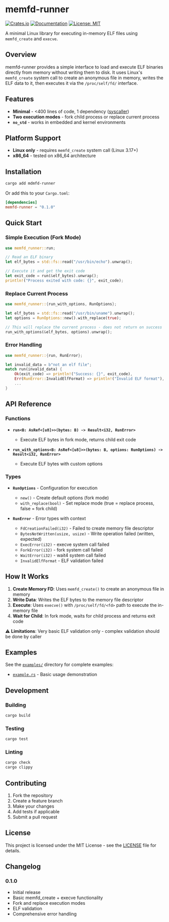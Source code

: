 # memfd-runner

[![Crates.io](https://img.shields.io/crates/v/memfd-runner.svg)](https://crates.io/crates/memfd-runner)
[![Documentation](https://docs.rs/memfd-runner/badge.svg)](https://docs.rs/memfd-runner)
[![License: MIT](https://img.shields.io/badge/License-MIT-yellow.svg)](https://opensource.org/licenses/MIT)

A minimal Linux library for executing in-memory ELF files using `memfd_create` and `execve`.

## Overview

memfd-runner provides a simple interface to load and execute ELF binaries directly from memory without writing them to disk. It uses Linux's `memfd_create` system call to create an anonymous file in memory, writes the ELF data to it, then executes it via the `/proc/self/fd/` interface.

## Features

- **Minimal** - <400 lines of code, 1 dependency ([syscaller](https://github.com/mathyslv/syscaller))
- **Two execution modes** - fork child process or replace current process
- **`no_std`** - works in embedded and kernel environments  

## Platform Support

- **Linux only** - requires `memfd_create` system call (Linux 3.17+)
- **x86_64** - tested on x86_64 architecture

## Installation

```sh
cargo add mdmfd-runner
```

Or add this to your `Cargo.toml`:

```toml
[dependencies]
memfd-runner = "0.1.0"
```

## Quick Start

### Simple Execution (Fork Mode)

```rust
use memfd_runner::run;

// Read an ELF binary
let elf_bytes = std::fs::read("/usr/bin/echo").unwrap();

// Execute it and get the exit code
let exit_code = run(&elf_bytes).unwrap();
println!("Process exited with code: {}", exit_code);
```

### Replace Current Process

```rust
use memfd_runner::{run_with_options, RunOptions};

let elf_bytes = std::fs::read("/usr/bin/uname").unwrap();
let options = RunOptions::new().with_replace(true);

// This will replace the current process - does not return on success
run_with_options(&elf_bytes, options).unwrap();
```

### Error Handling

```rust
use memfd_runner::{run, RunError};

let invalid_data = b"not an elf file";
match run(invalid_data) {
    Ok(exit_code) => println!("Success: {}", exit_code),
    Err(RunError::InvalidElfFormat) => println!("Invalid ELF format"),
    ...
}
```

## API Reference

### Functions

- **`run<B: AsRef<[u8]>>(bytes: B) -> Result<i32, RunError>`**
  - Execute ELF bytes in fork mode, returns child exit code
  
- **`run_with_options<B: AsRef<[u8]>>(bytes: B, options: RunOptions) -> Result<i32, RunError>`**
  - Execute ELF bytes with custom options

### Types

- **`RunOptions`** - Configuration for execution
  - `new()` - Create default options (fork mode)
  - `with_replace(bool)` - Set replace mode (true = replace process, false = fork child)

- **`RunError`** - Error types with context
  - `FdCreationFailed(i32)` - Failed to create memory file descriptor
  - `BytesNotWritten(usize, usize)` - Write operation failed (written, expected)
  - `ExecError(i32)` - execve system call failed
  - `ForkError(i32)` - fork system call failed  
  - `WaitError(i32)` - wait4 system call failed
  - `InvalidElfFormat` - ELF validation failed

## How It Works

1. **Create Memory FD**: Uses `memfd_create()` to create an anonymous file in memory
3. **Write Data**: Writes the ELF bytes to the memory file descriptor
4. **Execute**: Uses `execve()` with `/proc/self/fd/<fd>` path to execute the in-memory file
5. **Wait for Child**: In fork mode, waits for child process and returns exit code

⚠️ **Limitations**: Very basic ELF validation only - complex validation should be done by caller

## Examples

See the [`examples/`](examples/) directory for complete examples:

- [`example.rs`](examples/example.rs) - Basic usage demonstration

## Development

### Building

```bash
cargo build
```

### Testing

```bash
cargo test
```

### Linting

```bash
cargo check
cargo clippy
```

## Contributing

1. Fork the repository
2. Create a feature branch
3. Make your changes
4. Add tests if applicable
5. Submit a pull request

## License

This project is licensed under the MIT License - see the [LICENSE](LICENSE) file for details.

## Changelog

### 0.1.0
- Initial release
- Basic memfd_create + execve functionality
- Fork and replace execution modes
- ELF validation
- Comprehensive error handling
